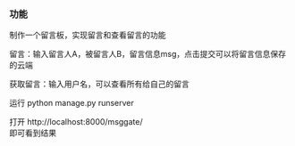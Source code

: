 ### 功能

制作一个留言板，实现留言和查看留言的功能

留言：输入留言人A，被留言人B，留言信息msg，点击提交可以将留言信息保存的云端

获取留言：输入用户名，可以查看所有给自己的留言

运行 python manage.py runserver

打开 http://localhost:8000/msggate/  
即可看到结果
